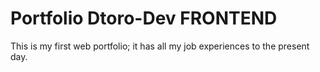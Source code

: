 # Portfolio Dtoro-Dev FRONTEND
This is my first web portfolio; it has all my job experiences to the present day.
